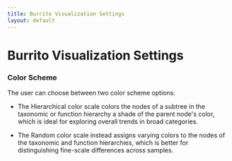 ```yaml
---
title: Burrito Visualization Settings
layout: default
---
```

# Burrito Visualization Settings

### Color Scheme

The user can choose between two color scheme options: 

- The Hierarchical color scale colors the nodes of a subtree in the taxonomic or function hierarchy a shade of the parent node's color, 
which is ideal for exploring overall trends in broad categories. 

- The Random color scale instead assigns varying colors to the nodes of the taxonomic and function hierarchies, 
which is better for distinguishing fine-scale differences across samples.

